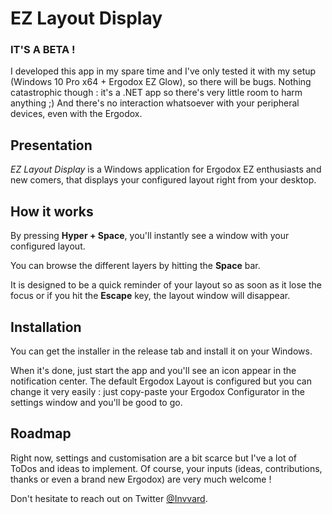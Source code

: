 # EZ Layout Display

### IT'S A BETA !
I developed this app in my spare time and I've only tested it with my setup (Windows 10 Pro x64 + Ergodox EZ Glow), so there will be bugs. Nothing catastrophic though : it's a .NET app so there's very little room to harm anything ;)
And there's no interaction whatsoever with your peripheral devices, even with the Ergodox.

## Presentation
_EZ Layout Display_ is a Windows application for Ergodox EZ enthusiasts and new comers, that displays your configured layout right from your desktop.

## How it works
By pressing **Hyper + Space**, you'll instantly see a window with your configured layout.

You can browse the different layers by hitting the **Space** bar.

It is designed to be a quick reminder of your layout so as soon as it lose the focus or if you hit the **Escape** key, the layout window will disappear.

## Installation
You can get the installer in the release tab and install it on your Windows.

When it's done, just start the app and you'll see an icon appear in the notification center.
The default Ergodox Layout is configured but you can change it very easily : just copy-paste your Ergodox Configurator in the settings window and you'll be good to go.

## Roadmap 
Right now, settings and customisation are a bit scarce but I've a lot of ToDos and ideas to implement.
Of course, your inputs (ideas, contributions, thanks or even a brand new Ergodox) are very much welcome !

Don't hesitate to reach out on Twitter [@Invvard](https://twitter.com/invvard).
